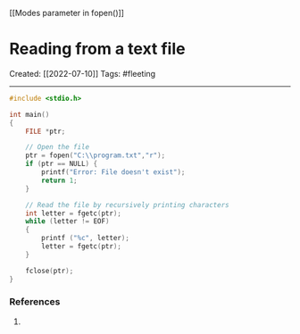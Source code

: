 [[Modes parameter in fopen()]]

# Reading from a text file
Created:  [[2022-07-10]]
Tags: #fleeting 

---
```C
#include <stdio.h>

int main()
{
    FILE *ptr;

    // Open the file
    ptr = fopen("C:\\program.txt","r");
    if (ptr == NULL) {
        printf("Error: File doesn't exist");
        return 1;
    }

    // Read the file by recursively printing characters
    int letter = fgetc(ptr);
    while (letter != EOF)
    {
        printf ("%c", letter);
        letter = fgetc(ptr);
    }

    fclose(ptr);
}
```









### References
1. 